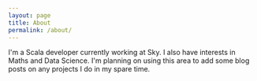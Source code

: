 ```yaml
---
layout: page
title: About
permalink: /about/
---
```


I'm a Scala developer currently working at Sky. I also have interests in Maths and Data Science. I'm planning on using this area to add some blog posts on any projects I do in my spare time.
